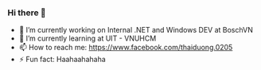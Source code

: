 ### Hi there 👋
- 🔭 I’m currently working on Internal .NET and Windows DEV at BoschVN
- 🌱 I’m currently learning at UIT - VNUHCM
- 📫 How to reach me: https://www.facebook.com/thaiduong.0205
- ⚡ Fun fact: Haahaahahaha

<!--
**yang020501/yang020501** is a ✨ _special_ ✨ repository because its `README.md` (this file) appears on your GitHub profile.

Here are some ideas to get you started:

- 🔭 I’m currently working on ...
- 🌱 I’m currently learning ...
- 👯 I’m looking to collaborate on ...
- 🤔 I’m looking for help with ...
- 💬 Ask me about ...
- 📫 How to reach me: ...
- 😄 Pronouns: ...
- ⚡ Fun fact: ...
-->
